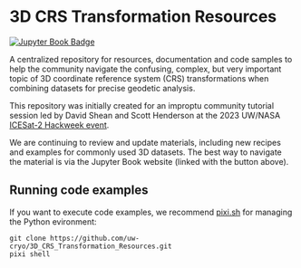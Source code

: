 # 3D CRS Transformation Resources

[![Jupyter Book Badge](https://jupyterbook.org/badge.svg)](https://uw-cryo.github.io/3D_CRS_Transformation_Resources/)

A centralized repository for resources, documentation and code samples to help the community navigate the confusing, complex, but very important topic of 3D coordinate reference system (CRS) transformations when combining datasets for precise geodetic analysis.

This repository was initially created for an improptu community tutorial session led by David Shean and Scott Henderson at the 2023 UW/NASA [ICESat-2 Hackweek event](https://icesat-2-2023.hackweek.io/).

We are continuing to review and update materials, including new recipes and examples for commonly used 3D datasets. The best way to navigate the material is via the Jupyter Book website (linked with the button above).

## Running code examples
If you want to execute code examples, we recommend [pixi.sh](https://pixi.sh/latest/) for managing the Python evironment:

```
git clone https://github.com/uw-cryo/3D_CRS_Transformation_Resources.git
pixi shell
```

